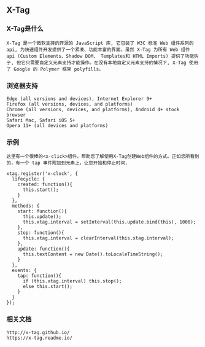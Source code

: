 ## X-Tag

### X-Tag是什么
	X-Tag 是一个微软支持的开源的 JavaScript 库, 它包装了 W3C 标准 Web 组件系列的 api, 为快速组件开发提供了一个紧凑、功能丰富的界面。虽然 X-Tag 为所有 Web 组件 api (Custom Elements、Shadow DOM、 Templates和 HTML Imports) 提供了功能钩子, 但它只需要自定义元素支持才能操作。在没有本地自定义元素支持的情况下, X-Tag 使用了 Google 的 Polymer 框架 polyfills。

### 浏览器支持
    Edge (all versions and devices), Internet Explorer 9+
    Firefox (all versions, devices, and platforms)
    Chrome (all versions, devices, and platforms), Android 4+ stock browser
    Safari Mac, Safari iOS 5+
    Opera 11+ (all devices and platforms)

### 示例
    这里有一个很棒的<x-click>组件，帮助您了解使用X-Tag创建Web组件的方式。正如您所看到的，有一个 tap 事件附加到元素上，让您开始和停止时间.

    xtag.register('x-clock', {
      lifecycle: {
        created: function(){
          this.start();
        }
      },
      methods: {
        start: function(){
          this.update();
          this.xtag.interval = setInterval(this.update.bind(this), 1000);
        },
        stop: function(){
          this.xtag.interval = clearInterval(this.xtag.interval);
        },
        update: function(){
          this.textContent = new Date().toLocaleTimeString();
        }
      },
      events: {
        tap: function(){
          if (this.xtag.interval) this.stop();
          else this.start();
        }
      }
    });

### 相关文档
    http://x-tag.github.io/ 
    https://x-tag.readme.io/ 